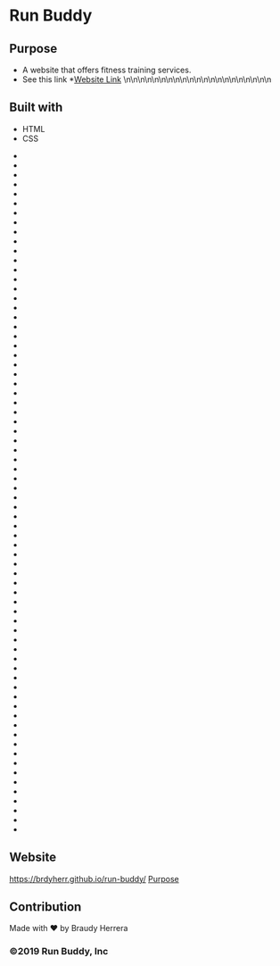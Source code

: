 # Run Buddy 

## Purpose
* A website that offers fitness training services.
* See this link
*[Website Link](#website)
\n\n\n\n\n\n\n\n\n\n\n\n\n\n\n\n\n\n\n\n\n
## Built with 
* HTML
* CSS
-
-
-
-
-
-
-
-
-
-
-
-
-
-
-
-
-
-
-
-
-
-
-
-
-
-
-
-
-
-
-
-
-
-
-
-
-
-
-
-
-
-
-
-
-
-
-
-
-
-
-
-
-
-
-
-
-
-
-
-
-
-
-
-
-
-
-
-
-
-
-
-







## Website
https://brdyherr.github.io/run-buddy/
[Purpose](#Purpose)
## Contribution
Made with ❤️ by Braudy Herrera

### ©️2019 Run Buddy, Inc
